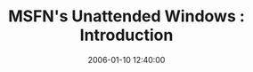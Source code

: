 ---
date: 2006-01-10 12:40:00
link:
  source: delicious
  source_url: https://del.icio.us/roytang
  text: 'MSFN''s Unattended Windows : Introduction'
  url: http://unattended.msfn.org/unattended.xp/view/web/1/
slug: msfn-s-unattended-windows-introduction
source: delicious
tags:
- articles
- computers
- windows
- broken-link
title: 'MSFN''s Unattended Windows : Introduction'
---